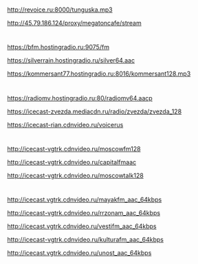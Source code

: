 #
http://revoice.ru:8000/tunguska.mp3

http://45.79.186.124/proxy/megatoncafe/stream
#
https://bfm.hostingradio.ru:9075/fm

https://silverrain.hostingradio.ru/silver64.aac

https://kommersant77.hostingradio.ru:8016/kommersant128.mp3
#
https://radiomv.hostingradio.ru:80/radiomv64.aacp

https://icecast-zvezda.mediacdn.ru/radio/zvezda/zvezda_128

https://icecast-rian.cdnvideo.ru/voicerus
#
http://icecast-vgtrk.cdnvideo.ru/moscowfm128

http://icecast-vgtrk.cdnvideo.ru/capitalfmaac

http://icecast-vgtrk.cdnvideo.ru/moscowtalk128
#
http://icecast.vgtrk.cdnvideo.ru/mayakfm_aac_64kbps

http://icecast-vgtrk.cdnvideo.ru/rrzonam_aac_64kbps

http://icecast.vgtrk.cdnvideo.ru/vestifm_aac_64kbps

http://icecast-vgtrk.cdnvideo.ru/kulturafm_aac_64kbps

http://icecast.vgtrk.cdnvideo.ru/unost_aac_64kbps
#